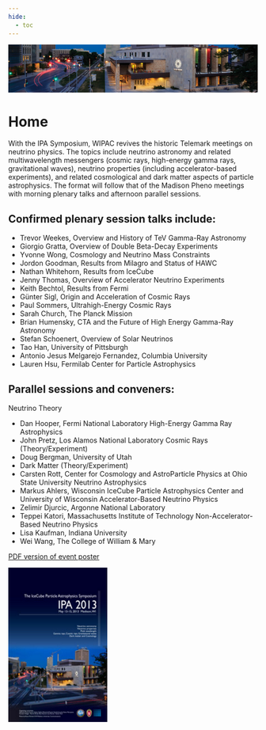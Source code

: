 ```yaml
---
hide:
  - toc
---
```


![IPA 2013](ipa2013-header.jpg)

# Home


With the IPA Symposium, WIPAC revives the historic Telemark meetings on neutrino physics. The topics include neutrino astronomy and related multiwavelength messengers (cosmic rays, high-energy gamma rays, gravitational waves), neutrino properties (including accelerator-based experiments), and related cosmological and dark matter aspects of particle astrophysics. The format will follow that of the Madison Pheno meetings with morning plenary talks and afternoon parallel sessions.

## Confirmed plenary session talks include:
- Trevor Weekes, Overview and History of TeV Gamma-Ray Astronomy
- Giorgio Gratta, Overview of Double Beta-Decay Experiments
- Yvonne Wong, Cosmology and Neutrino Mass Constraints
- Jordon Goodman, Results from Milagro and Status of HAWC
- Nathan Whitehorn, Results from IceCube
- Jenny Thomas, Overview of Accelerator Neutrino Experiments
- Keith Bechtol, Results from Fermi
- Günter Sigl, Origin and Acceleration of Cosmic Rays
- Paul Sommers, Ultrahigh-Energy Cosmic Rays
- Sarah Church, The Planck Mission
- Brian Humensky, CTA and the Future of High Energy Gamma-Ray Astronomy
- Stefan Schoenert, Overview of Solar Neutrinos
- Tao Han, University of Pittsburgh
- Antonio Jesus Melgarejo Fernandez, Columbia University
- Lauren Hsu, Fermilab Center for Particle Astrophysics
 
## Parallel sessions and conveners:
 
Neutrino Theory
- Dan Hooper, Fermi National Laboratory
High-Energy Gamma Ray Astrophysics
- John Pretz, Los Alamos National Laboratory
Cosmic Rays (Theory/Experiment)
- Doug Bergman, University of Utah
- Dark Matter (Theory/Experiment)
- Carsten Rott, Center for Cosmology and AstroParticle Physics at Ohio State University
Neutrino Astrophysics
- Markus Ahlers, Wisconsin IceCube Particle Astrophysics Center and University of Wisconsin
Accelerator-Based Neutrino Physics
- Zelimir Djurcic, Argonne National Laboratory
- Teppei Katori, Massachusetts Institute of Technology
Non-Accelerator-Based Neutrino Physics
- Lisa Kaufman, Indiana University
- Wei Wang, The College of William & Mary

[PDF version of event poster](ipa2013-poster.pdf)

<a href="ipa2013-poster.pdf"><img src="IPA2013-poster-block.png" width="200px"></a>
